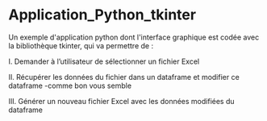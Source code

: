 # Application_Python_tkinter
Un exemple d'application python dont l'interface graphique est codée avec la bibliothèque tkinter, qui va permettre de : 

I. Demander à l’utilisateur de sélectionner un fichier Excel 

II. Récupérer les données du fichier dans un dataframe et modifier ce dataframe -comme bon vous semble 

III. Générer un nouveau fichier Excel avec les données modifiées du dataframe
